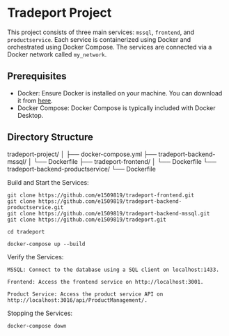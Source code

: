 # Tradeport Project

This project consists of three main services: `mssql`, `frontend`, and `productservice`. Each service is containerized using Docker and orchestrated using Docker Compose. The services are connected via a Docker network called `my_network`.

## Prerequisites

- Docker: Ensure Docker is installed on your machine. You can download it from [here](https://www.docker.com/products/docker-desktop).
- Docker Compose: Docker Compose is typically included with Docker Desktop.

## Directory Structure

tradeport-project/ 
│ 
├── docker-compose.yml
├── tradeport-backend-mssql/ 
│ 					└── Dockerfile 
├── tradeport-frontend/ 
│ 					└── Dockerfile 
└── tradeport-backend-productservice/ 
					└── Dockerfile
					

Build and Start the Services:

	git clone https://github.com/e1509819/tradeport-frontend.git
	git clone https://github.com/e1509819/tradeport-backend-productservice.git
	git clone https://github.com/e1509819/tradeport-backend-mssql.git
	git clone https://github.com/e1509819/tradeport.git

	cd tradeport

	docker-compose up --build


Verify the Services:

	MSSQL: Connect to the database using a SQL client on localhost:1433.

	Frontend: Access the frontend service on http://localhost:3001.

	Product Service: Access the product service API on http://localhost:3016/api/ProductManagement/.

Stopping the Services:

	docker-compose down
